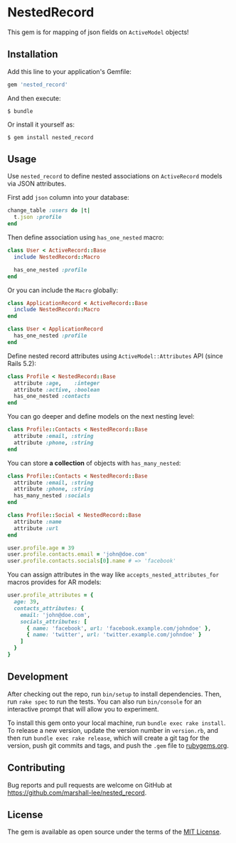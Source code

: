 # NestedRecord

This gem is for mapping of json fields on `ActiveModel` objects!

## Installation

Add this line to your application's Gemfile:

```ruby
gem 'nested_record'
```

And then execute:

    $ bundle

Or install it yourself as:

    $ gem install nested_record

## Usage

Use `nested_record` to define nested associations on `ActiveRecord` models via JSON attributes.

First add `json` column into your database:

```ruby
change_table :users do |t|
  t.json :profile
end
```

Then define association using `has_one_nested` macro:

```ruby
class User < ActiveRecord::Base
  include NestedRecord::Macro

  has_one_nested :profile
end
```

Or you can include the `Macro` globally:

```ruby
class ApplicationRecord < ActiveRecord::Base
  include NestedRecord::Macro
end

class User < ApplicationRecord
  has_one_nested :profile
end
```

Define nested record attributes using `ActiveModel::Attributes` API (since Rails 5.2):

```ruby
class Profile < NestedRecord::Base
  attribute :age,    :integer
  attribute :active, :boolean
  has_one_nested :contacts
end
```

You can go deeper and define models on the next nesting level:

```ruby
class Profile::Contacts < NestedRecord::Base
  attribute :email, :string
  attribute :phone, :string
end
```

You can store **a collection** of objects with `has_many_nested`:

```ruby
class Profile::Contacts < NestedRecord::Base
  attribute :email, :string
  attribute :phone, :string
  has_many_nested :socials
end

class Profile::Social < NestedRecord::Base
  attribute :name
  attribute :url
end

user.profile.age = 39
user.profile.contacts.email = 'john@doe.com'
user.profile.contacts.socials[0].name # => 'facebook'
```

You can assign attributes in the way like `accepts_nested_attributes_for` macros provides for AR models:

```ruby
user.profile_attributes = {
  age: 39,
  contacts_attributes: {
    email: 'john@doe.com',
    socials_attributes: [
      { name: 'facebook', url: 'facebook.example.com/johndoe' },
      { name: 'twitter', url: 'twitter.example.com/johndoe' }
    ]
  }
}
```

## Development

After checking out the repo, run `bin/setup` to install dependencies. Then, run `rake spec` to run the tests. You can also run `bin/console` for an interactive prompt that will allow you to experiment.

To install this gem onto your local machine, run `bundle exec rake install`. To release a new version, update the version number in `version.rb`, and then run `bundle exec rake release`, which will create a git tag for the version, push git commits and tags, and push the `.gem` file to [rubygems.org](https://rubygems.org).

## Contributing

Bug reports and pull requests are welcome on GitHub at https://github.com/marshall-lee/nested_record.

## License

The gem is available as open source under the terms of the [MIT License](https://opensource.org/licenses/MIT).
